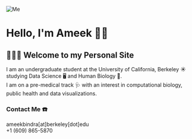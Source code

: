 ![Me](Ameeki.github.io/Ameek.JPG)
      
# Hello, I'm Ameek 👋🏽

## 👩🏽‍💻 Welcome to my Personal Site

I am an undergraduate student at the University of California, Berkeley 󠁵󠁳󠁣󠁡󠁿☀️ studying Data Science 🖥️ and Human Biology 🔬. 
<br /> I am on a pre-medical track 🩺 with an interest in computational biology, public health and data visualizations.

### Contact Me  ☎️
ameekbindra[at]berkeley[dot]edu
<br /> +1 (609) 865-5870
